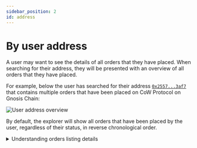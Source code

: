 ```yaml
---
sidebar_position: 2
id: address
---
```


# By user address

A user may want to see the details of all orders that they have placed. When searching for their address, they will be presented with an overview of all orders that they have placed.

For example, below the user has searched for their address [`0x2557...3af7`](
https://explorer.cow.fi/gc/address/0x2557ed03e34f0141722a643589f007836a683af7) that contains multiple orders that have been placed on CoW Protocol on Gnosis Chain:

![User address overview](/img/explorer/address_overview.png)

By default, the explorer will show all orders that have been placed by the user, regardless of their status, in reverse chronological order.

<details close>
    <summary>Understanding orders listing details</summary>

| **Field** | **Description** |
|---|---|
| **Order ID** | The first 8 characters of the `orderUid` for the submitted order.  |
| **Type** | Sell or buy order. |
| **Sell amount** | The amount and token that the user is selling. |
| **Buy amount** | The amount and token that the user is buying. |
| **Limit price** | The limit price is the price at which this order shall be filled. |
| **Surplus** | The (averaged) surplus for this order. This is the positive difference between the initial limit price and the actual (average) execution price. |
| **Created** | The date and time at which the order was submitted. The timezone is based on the browser locale settings. |
| **Status** | The order status is either `Open`, `Filled`, `Expired`, `Cancelled`, `Partially Filled`, or `Pre-signing` |

</details>